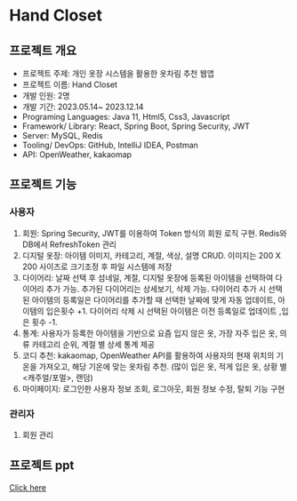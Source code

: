 # Hand Closet

## 프로젝트 개요
- 프로젝트 주제: 개인 옷장 시스템을 활용한 옷차림 추천 웹앱
- 프로젝트 이름: Hand Closet
- 개발 인원: 2명
- 개발 기간: 2023.05.14~ 2023.12.14
- Programing Languages: Java 11, Html5, Css3, Javascript
- Framework/ Library: React, Spring Boot, Spring Security, JWT
- Server: MySQL, Redis
- Tooling/ DevOps: GitHub, IntelliJ IDEA, Postman 
- API: OpenWeather, kakaomap

## 프로젝트 기능
### 사용자
1.  회원: Spring Security, JWT를 이용하여 Token 방식의 회원 로직 구현. Redis와 DB에서 RefreshToken 관리
2.  디지털 옷장: 아이템 이미지, 카테고리, 계절, 색상, 설명 CRUD. 이미지는 200 X 200 사이즈로 크기조정 후 파일 시스템에 저장
3.  다이어리: 날짜 선택 후 섬네일, 계절, 디지털 옷장에 등록된 아이템을 선택하여 다이어리 추가 가능. 추가된 다이어리는 상세보기, 삭제 가능. 다이어리 추가 시 선택 된 아이템의 등록일은 다이어리를 추가할 때 선택한 날짜에 맞게 자동 업데이트, 아이템의 입은횟수 +1. 다이어리 삭제 시 선택된 아이템은 이전 등록일로 업데이트 ,입은 횟수 -1.
4.  통계: 사용자가 등록한 아이템을 기반으로 요즘 입지 않은 옷, 가장 자주 입은 옷, 의류 카테고리 순위, 계절 별 상세 통계 제공
5.  코디 추천: kakaomap, OpenWeather API를 활용하여 사용자의 현재 위치의 기온을 가져오고, 해당 기온에 맞는 옷차림 추천. (많이 입은 옷, 적게 입은 옷, 상황 별<캐주얼/포멀>, 랜덤)  
6.  마이페이지: 로그인한 사용자 정보 조회, 로그아웃, 회원 정보 수정, 탈퇴 기능 구현   
### 관리자
1. 회원 관리


## 프로젝트 ppt
[Click here](https://github.com/chgim/HandClosetProject/blob/main/%EA%B0%9C%EC%9D%B8%20%EC%98%B7%EC%9E%A5%20%EC%8B%9C%EC%8A%A4%ED%85%9C%EC%9D%84%20%ED%99%9C%EC%9A%A9%ED%95%9C%20%EC%98%B7%EC%B0%A8%EB%A6%BC%20%EC%B6%94%EC%B2%9C%20%EC%9B%B9%EC%95%B1.pdf)


